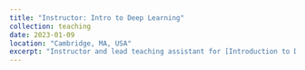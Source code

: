 ```yaml
---
title: "Instructor: Intro to Deep Learning"
collection: teaching
date: 2023-01-09
location: "Cambridge, MA, USA"
excerpt: "Instructor and lead teaching assistant for [Introduction to Deep Learning](introtodeeplearning.com), a one-week course during MIT's Independent Activities Period. This is one of the most popular classes at MIT, and covers a wide array of topics ranging from the basics of machine learning to generative modeling, uncertainty estimation, and reinforcement learning. My lecture on uncertainty-aware deep learning has reached 50K people online, and I was the lead teaching assistant for 300+ in person attendees."
---
```

